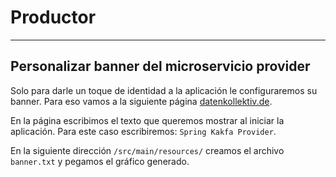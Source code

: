 # Productor

---

## Personalizar banner del microservicio provider

Solo para darle un toque de identidad a la aplicación le configuraremos su banner. Para eso vamos a la siguiente
página [datenkollektiv.de](https://devops.datenkollektiv.de/banner.txt/index.html).

En la página escribimos el texto que queremos mostrar al iniciar la aplicación. Para este caso escribiremos:
`Spring Kakfa Provider`.

En la siguiente dirección `/src/main/resources/` creamos el archivo `banner.txt` y pegamos el gráfico generado.
